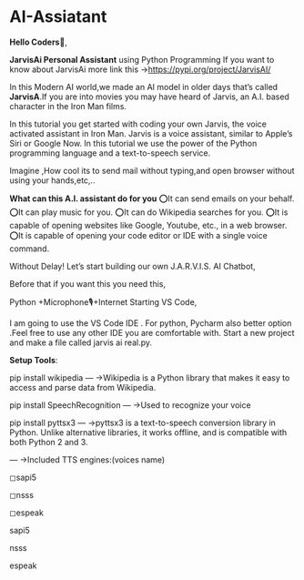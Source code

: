 # AI-Assiatant

**Hello Coders**👋,

**JarvisAi Personal Assistant** using Python Programming
If you want to know about JarvisAi more link this →https://pypi.org/project/JarvisAI/

In this Modern AI world,we made an AI model in older days that’s called **JarvisA**.If you are into movies you may have heard of Jarvis, an A.I. based character in the Iron Man films.

In this tutorial you get started with coding your own Jarvis, the voice activated assistant in Iron Man. Jarvis is a voice assistant, similar to Apple’s Siri or Google Now. In this tutorial we use the power of the Python programming language and a text-to-speech service.

Imagine ,How cool its to send mail without typing,and open browser without using your hands,etc,..

**What can this A.I. assistant do for you**
⭕It can send emails on your behalf.
⭕It can play music for you.
⭕It can do Wikipedia searches for you.
⭕It is capable of opening websites like Google, Youtube, etc., in a web browser.
⭕It is capable of opening your code editor or IDE with a single voice command.

Without Delay! Let’s start building our own J.A.R.V.I.S. AI Chatbot,

Before that if you want this you need this,

Python +Microphone🎙+Internet
Starting VS Code,

I am going to use the VS Code IDE . For python, Pycharm also better option .Feel free to use any other IDE you are comfortable with. Start a new project and make a file called jarvis ai real.py.

**Setup Tools**:

pip install wikipedia — ->Wikipedia is a Python library that makes it easy to access and parse data from Wikipedia.

pip install SpeechRecognition — ->Used to recognize your voice

pip install pyttsx3 — ->pyttsx3 is a text-to-speech conversion library in Python. Unlike alternative libraries, it works offline, and is compatible with both Python 2 and 3.

— ->Included TTS engines:(voices name)

◻sapi5

◻nsss

◻espeak





sapi5

nsss

espeak

